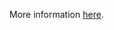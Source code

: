More information [here](https://docs.bridgecrew.io/docs/ensure-aws-config-must-record-all-possible-resources).
